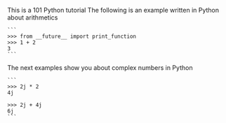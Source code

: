 This is a 101 Python tutorial
The following is an example written in Python about arithmetics

    ```
    >>> from __future__ import print_function
    >>> 1 + 2
    3
    ```

The next examples show you about complex numbers in Python

    ```
    >>> 2j * 2
    4j

    >>> 2j + 4j
    6j
    ```


